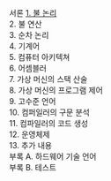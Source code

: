 서론
[1. 불 논리](https://github.com/junsu9637/Study/blob/main/Computing%20System/The%20Elements%20Computing%20Systems/Contents/Boolean%20Logic.md#multi-bit-version-of-the-basic-gate)    
2. 불 연산         
3. 순차 논리            
4. 기계어               
5. 컴퓨터 아키텍쳐            
6. 어셈블러              
7. 가상 머신의 스택 산술            
8. 가상 머신의 프로그램 제어             
9. 고수준 언어               
10. 컴퍼일러의 구문 분석             
11. 컴파일러의 코드 생성             
12. 운영체제             
13. 추가 내용             
부록 A. 하드웨어 기술 언어              
부록 B. 테스트            
